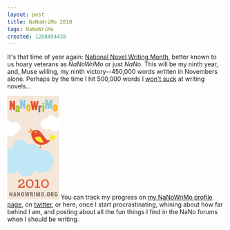 ```yaml
---
layout: post
title: NaNoWriMo 2010
tags: NaNoWriMo
created: 1288494438
---
```

It's that time of year again: [National Novel Writing Month](http://www.nanowrimo.org/), better known to us hoary veterans as *NaNoWriMo* or just *NaNo*.  This will be my ninth year, and, Muse willing, my ninth victory--450,000 words written in Novembers alone.  Perhaps by the time I hit 500,000 words I [won't suck](http://powazek.com/posts/2454) at writing novels...

![nano 2010 participant](/files/pictures/nanowrimo_06_120x240-2010-participant.png)  You can track my progress on [my NaNoWriMo profile page](http://www.nanowrimo.org/eng/user/4573), on [twitter](http://twitter.com/mcdemarco), or here, once I start procrastinating, whining about how far behind I am, and posting about all the fun things I find in the NaNo forums when I should be writing.  
